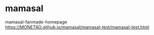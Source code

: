 # mamasal
mamasal-fanmade-homepage
<br>https://MONETAO.github.io/mamasal/mamasal-test/mamasal-test.html
